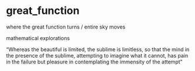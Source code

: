 # great_function
where the great function turns / entire sky moves


mathematical explorations


“Whereas the beautiful is limited, the sublime is limitless, so that the mind in the presence of the sublime, attempting to imagine what it cannot, has pain in the failure but pleasure in contemplating the immensity of the attempt”

